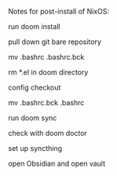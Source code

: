 
Notes for post-install of NixOS:

run doom install

pull down git bare repository

mv .bashrc .bashrc.bck

rm *.el in doom directory

config checkout

mv .bashrc.bck .bashrc

run doom sync

check with doom doctor

set up syncthing

open Obsidian and open vault

